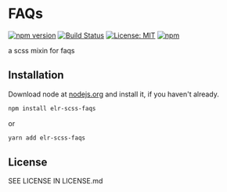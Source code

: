 # FAQs

[![npm version](http://img.shields.io/npm/v/elr-scss-faqs.svg)](https://www.npmjs.org/package/elr-scss-faqs)
[![Build Status](https://github.com/elr-scss-faqs/workflows/CI/badge.svg)](https://github.com/elr-scss-faqs/actions?workflow=CI)
[![License: MIT](https://img.shields.io/badge/License-MIT-yellow.svg)](https://opensource.org/licenses/MIT)
[![npm](https://img.shields.io/npm/dm/elr-scss-faqs.svg?style=flat)](https://npmjs.com/package/elr-scss-faqs)

a scss mixin for faqs

## Installation

Download node at [nodejs.org](http://nodejs.org) and install it, if you haven't already.

```sh
npm install elr-scss-faqs
```

or

```sh
yarn add elr-scss-faqs
```

## License

SEE LICENSE IN LICENSE.md
